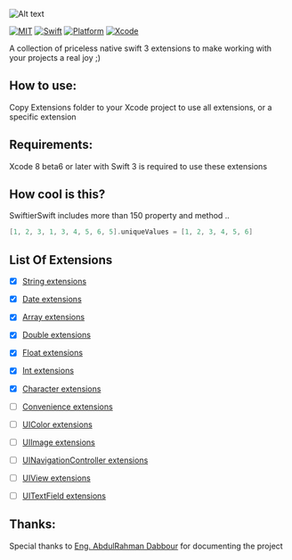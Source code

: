 ![Alt text](https://github.com/omaralbeik/SwiftierSwift/blob/master/logo.png "Swiftier Swift")

[![MIT](https://img.shields.io/badge/License-MIT-red.svg)](https://opensource.org/licenses/MIT)
[![Swift](https://img.shields.io/badge/Swift-3.0-orange.svg)](https://swift.org)
[![Platform](https://img.shields.io/badge/Platform-iOS-lightgrey.svg)](https://github.com/omaralbeik/SwiftierSwift)
[![Xcode](https://img.shields.io/badge/Xcode-8.0%20beta6-blue.svg)](https://developer.apple.com/xcode)


A collection of priceless native swift 3 extensions to make working with your projects a real joy ;)


## How to use:

Copy Extensions folder to your Xcode project to use all extensions, or a specific extension


## Requirements:

Xcode 8 beta6 or later with Swift 3 is required to use these extensions

## How cool is this?

SwiftierSwift includes more than 150 property and method ..

```swift
[1, 2, 3, 1, 3, 4, 5, 6, 5].uniqueValues = [1, 2, 3, 4, 5, 6]
```




## List Of Extensions

- [x] [String extensions](#string-extensions)
- [x] [Date extensions](#date-extensions)
- [x] [Array extensions](#array-extensions)
- [x] [Double extensions](#double-extensions)
- [x] [Float extensions](#float-extensions)
- [x] [Int extensions](#int-extensions)
- [x] [Character extensions](#character-extensions)
- [ ] [Convenience extensions](#convenience-extensions)
- [ ] [UIColor extensions](#uicolor-extensions)
- [ ] [UIImage extensions](#uiimage-extensions)
- [ ] [UINavigationController extensions](#uinavigationcontroller-extensions)
- [ ] [UIView extensions](#uiview-extensions)
- [ ] [UITextField extensions](#uitextfield-extensions)


## Thanks:
Special thanks to [Eng. AbdulRahman Dabbour](https://github.com/thedabbour) for documenting the project
